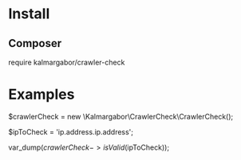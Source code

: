 # Install
## Composer

require kalmargabor/crawler-check

# Examples

$crawlerCheck = new \Kalmargabor\CrawlerCheck\CrawlerCheck();

$ipToCheck = 'ip.address.ip.address';

var_dump($crawlerCheck->isValid($ipToCheck)); 
